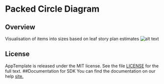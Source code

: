 Packed Circle Diagram
=================
## Overview
Visualisation of items into sizes based on leaf story plan estimates 
![alt text](https://github.com/nikantonelli/packed-circle-diagram/blob/master/images/Utitled.png)
## License
AppTemplate is released under the MIT license.  See the file [LICENSE](./LICENSE) for the full text.
##Documentation for SDK
You can find the documentation on our help [site.](https://help.rallydev.com/apps/2.0rc3/doc/)
